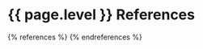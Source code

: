 # {{ page.level }} References

<div style="display:none">
<p>&nbsp;</p><!-- disable the big T-->
</div> 

{% references %}
{% endreferences %}
